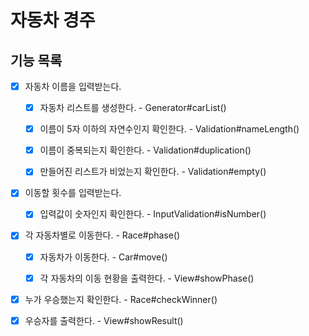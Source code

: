 # 자동차 경주

## 기능 목록

- [x] 자동차 이름을 입력받는다.
  - [x] 자동차 리스트를 생성한다. - Generator#carList()
  - [x] 이름이 5자 이하의 자연수인지 확인한다. - Validation#nameLength()
  - [x] 이름이 중복되는지 확인한다. - Validation#duplication()
  - [x] 만들어진 리스트가 비었는지 확인한다. - Validation#empty()


- [x] 이동할 횟수를 입력받는다.
  - [x] 입력값이 숫자인지 확인한다. - InputValidation#isNumber()


- [x] 각 자동차별로 이동한다. - Race#phase()
  - [x] 자동차가 이동한다. - Car#move()
  - [x] 각 자동차의 이동 현황을 출력한다. - View#showPhase()


- [x] 누가 우승했는지 확인한다. - Race#checkWinner()


- [x] 우승자를 출력한다. - View#showResult()
